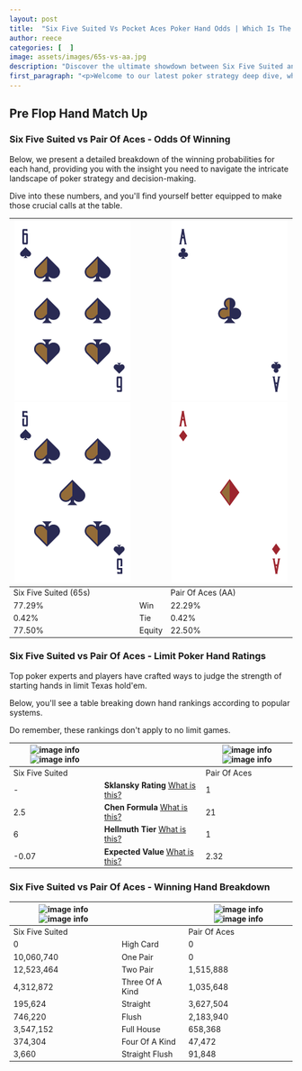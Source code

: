```yaml
---
layout: post
title:  "Six Five Suited Vs Pocket Aces Poker Hand Odds | Which Is The Better Hand In Poker? A Complete Guide"
author: reece
categories: [  ]
image: assets/images/65s-vs-aa.jpg
description: "Discover the ultimate showdown between Six Five Suited and Pair Of Aces in poker! Uncover the odds, strategies, and scenarios where one hand triumphs over the other. Get ready to up your poker game with this thrilling analysis."
first_paragraph: "<p>Welcome to our latest poker strategy deep dive, where we're pitting two distinct hands against each other in a high-stakes showdown: Six Five Suited vs Pair Of Aces.</p><p>In the dynamic world of poker, every decision counts, and knowing which hand holds the upper hand is key to your success at the table.</p><p>In this article, we'll dissect these two hands, explore the scenarios where one dominates the other, and equip you with the knowledge to make strategic choices that can tip the odds in your favor.</p><p>Get ready to unravel the intriguing dynamics of these poker hands and elevate your game to new heights.</p>"
---
```




[comment]: # (sp0)

## Pre Flop Hand Match Up

<div class="table hand-ratings" markdown="1"> 



### Six Five Suited vs Pair Of Aces - Odds Of Winning

Below, we present a detailed breakdown of the winning probabilities for each hand, providing you with the insight you need to navigate the intricate landscape of poker strategy and decision-making. 

Dive into these numbers, and you'll find yourself better equipped to make those crucial calls at the table.


    
| ![image info](assets/images/hand1/6.png) ![image info](assets/images/hand1/5.png) |  | ![image info](assets/images/hand2/a.png) ![image info](assets/images/hand2/ao.png) |
| -------- | -------- | -------- |
| Six Five Suited (65s) |  | Pair Of Aces (AA) |
| 77.29% | Win | 22.29% |
| 0.42% | Tie | 0.42% |
| 77.50% | Equity | 22.50% |




[comment]: # (sp1)



### Six Five Suited vs Pair Of Aces - Limit Poker Hand Ratings

Top poker experts and players have crafted ways to judge the strength of starting hands in limit Texas hold'em. 

Below, you'll see a table breaking down hand rankings according to popular systems. 

Do remember, these rankings don't apply to no limit games.


    
| ![image info](https://www.riverpairs.com/assets/images/hand1/6.png) ![image info](https://www.riverpairs.com/assets/images/hand1/5.png) |  | ![image info](https://www.riverpairs.com/assets/images/hand2/a.png) ![image info](https://www.riverpairs.com/assets/images/hand2/ao.png) |
| -------- | -------- | -------- |
| Six Five Suited |  | Pair Of Aces |
| - | **Sklansky Rating** [What is this?](/sklansky-rating-explained) | 1 |
| 2.5 | **Chen Formula** [What is this?](/chen-formula-explained) | 21 |
| 6 | **Hellmuth Tier** [What is this?](/Hellmuth-tier-explained) | 1 |
| -0.07 | **Expected Value** [What is this?](/expected-value-explained) | 2.32 |




[comment]: # (sp2)



### Six Five Suited vs Pair Of Aces - Winning Hand Breakdown


    
| ![image info](https://www.riverpairs.com/assets/images/hand1/6.png) ![image info](https://www.riverpairs.com/assets/images/hand1/5.png) |  | ![image info](https://www.riverpairs.com/assets/images/hand2/a.png) ![image info](https://www.riverpairs.com/assets/images/hand2/ao.png) |
| -------- | -------- | -------- |
| Six Five Suited |  | Pair Of Aces |
| 0 | High Card | 0 |
| 10,060,740 | One Pair | 0 |
| 12,523,464 | Two Pair | 1,515,888 |
| 4,312,872 | Three Of A Kind | 1,035,648 |
| 195,624 | Straight | 3,627,504 |
| 746,220 | Flush | 2,183,940 |
| 3,547,152 | Full House | 658,368 |
| 374,304 | Four Of A Kind | 47,472 |
| 3,660 | Straight Flush | 91,848 |




[comment]: # (sp3)



</div>

[comment]: # (sp4)



[comment]: # (sp5)

